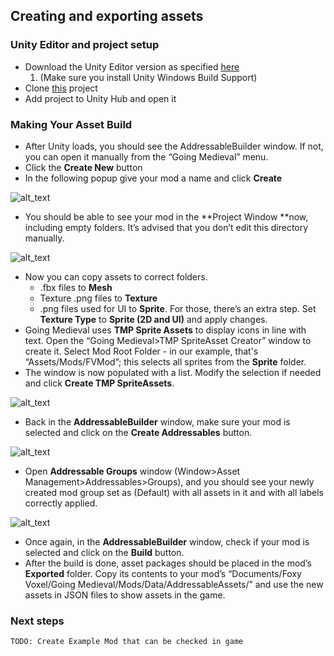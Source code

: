 ## Creating and exporting assets 

### Unity Editor and project setup
* Download the Unity Editor version as specified [here](https://github.com/FoxyVoxel/going-medieval-modding/blob/main/ProjectSettings/ProjectVersion.txt)
    1. (Make sure you install Unity Windows Build Support)
* Clone [this](https://github.com/FoxyVoxel/going-medieval-modding.git) project
* Add project to Unity Hub and open it

### Making Your Asset Build
* After Unity loads, you should see the AddressableBuilder window. If not, you can open it manually from the “Going Medieval”  menu.
* Click the **Create New** button
* In the following popup give your mod a name and click **Create**

![alt_text](https://github.com/FoxyVoxel/going-medieval-modding/blob/main/ReadmeImages/image1.png "Creating new mod")

* You should be able to see your mod in the **Project Window **now, including empty folders. It’s advised that you don’t edit this directory manually.  

![alt_text](https://github.com/FoxyVoxel/going-medieval-modding/blob/main/ReadmeImages/image13.png "Project Window")

* Now you can copy assets to correct folders. 
    * .fbx files to **Mesh** 
    * Texture .png files to **Texture**
    * .png files used for UI to **Sprite**. For those, there’s an extra step. Set **Texture Type** to **Sprite (2D and UI)** and apply changes.
* Going Medieval uses **TMP Sprite Assets** to display icons in line with text. Open the “Going Medieval>TMP SpriteAsset Creator” window to create it. Select Mod Root Folder - in our example, that's “Assets/Mods/FVMod”; this selects all sprites from the **Sprite** folder.
* The window is now populated with a list. Modify the selection if needed and click **Create TMP SpriteAssets**.


![alt_text](https://github.com/FoxyVoxel/going-medieval-modding/blob/main/ReadmeImages/image11.png "Creating TextMeshPro SpriteAssets")

* Back in the **AddressableBuilder** window, make sure your mod is selected and click on the **Create Addressables** button.

![alt_text](https://github.com/FoxyVoxel/going-medieval-modding/blob/main/ReadmeImages/image3.png "Addressable Build")

* Open **Addressable Groups** window (Window>Asset Management>Addressables>Groups), and you should see your newly created mod group set as  (Default) with all assets in it and with all labels correctly applied.

![alt_text](https://github.com/FoxyVoxel/going-medieval-modding/blob/main/ReadmeImages/image7.png "Addressable Groups")

* Once again, in the **AddressableBuilder** window, check if your mod is selected and click on the **Build** button.
* After the build is done, asset packages should be placed in the mod’s **Exported** folder.  Copy its contents to your mod’s “Documents/Foxy Voxel/Going Medieval/Mods/Data/AddressableAssets/” and use the new assets in JSON files to show assets in the game. 

### Next steps

	TODO: Create Example Mod that can be checked in game
